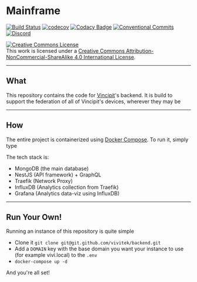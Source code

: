 # Mainframe

[![Build Status](https://travis-ci.com/vivitek/backend.svg?branch=master)](https://travis-ci.com/vivitek/backend)
[![codecov](https://codecov.io/gh/vivitek/backend/branch/master/graph/badge.svg)](https://codecov.io/gh/vivitek/backend)
[![Codacy Badge](https://api.codacy.com/project/badge/Grade/b49ce173f43e49e89951935ef9a868a4)](https://www.codacy.com/gh/vivitek/backend?utm_source=github.com&amp;utm_medium=referral&amp;utm_content=vivitek/backend&amp;utm_campaign=Badge_Grade)
[![Conventional Commits](https://img.shields.io/badge/Conventional%20Commits-1.0.0-yellow.svg)](https://conventionalcommits.org)
[![Discord](https://img.shields.io/discord/827167614018650152)](https://discord.gg/SMYDdZfPG6)

<a rel="license" href="http://creativecommons.org/licenses/by-nc-sa/4.0/"><img alt="Creative Commons License" style="border-width:0" src="https://i.creativecommons.org/l/by-nc-sa/4.0/88x31.png" /></a><br />This work is licensed under a <a rel="license" href="http://creativecommons.org/licenses/by-nc-sa/4.0/">Creative Commons Attribution-NonCommercial-ShareAlike 4.0 International License</a>.

---

## What

This repository contains the code for [Vincipit](https://vincipit.com)'s backend. It is build to support the federation of all of Vincipit's devices, wherever they may be

---

## How

The entire project is containerized using [Docker Compose](https://docs.docker.com/compose/). To run it, simply type

The tech stack is:

- MongoDB (the main database)
- NestJS (API framework) + GraphQL
- Traefik (Network Proxy)
- InfluxDB (Analytics collection from Traefik)
- Grafana (Analytics data-viz using InfluxDB)

---

## Run Your Own!

Running an instance of this repository is quite simple

- Clone it `git clone git@git.github.com/vivitek/backend.git`
- Add a `DOMAIN` key with the base domain you want your instance to use (for example vivi.local) to the `.env`
- `docker-compose up -d`

And you're all set!